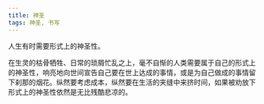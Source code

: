 ```yaml
---
title: 神圣
tags: 神圣, 书写
---
```



人生有时需要形式上的神圣性。

在生灵的枯骨牺牲、日常的琐屑忙乱之上，毫不自惭的人类需要属于自己的形式上的神圣性，响亮地向世间宣告自己要在世上达成的事情，或是为自己做成的事情留下刹那的烟花。纵然要考虑成本，纵然要在生活的夹缝中来挤时间，如果被劝放下形式上的神圣性依然是无比残酷悲凉的。

